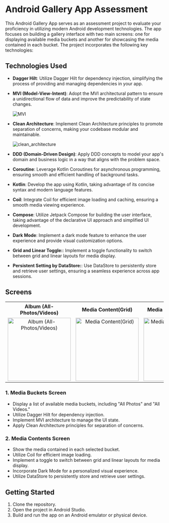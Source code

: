 # Android Gallery App Assessment

This Android Gallery App serves as an assessment project to evaluate your proficiency in utilizing modern Android development technologies. The app focuses on building a gallery interface with two main screens: one for displaying available media buckets and another for showcasing the media contained in each bucket. The project incorporates the following key technologies:

## Technologies Used

- **Dagger Hilt**: Utilize Dagger Hilt for dependency injection, simplifying the process of providing and managing dependencies in your app.

- **MVI (Model-View-Intent)**: Adopt the MVI architectural pattern to ensure a unidirectional flow of data and improve the predictability of state changes.

  ![MVI](https://github.com/IamMaher/Gallery/assets/15931456/a7d38ed5-f51a-478b-b979-12bb06c515ab)

- **Clean Architecture**: Implement Clean Architecture principles to promote separation of concerns, making your codebase modular and maintainable.

  ![clean_architecture](https://github.com/IamMaher/Gallery/assets/15931456/3260e6d7-7406-41c0-a464-94517a925bce)

- **DDD (Domain-Driven Design)**: Apply DDD concepts to model your app's domain and business logic in a way that aligns with the problem space.

- **Coroutine**: Leverage Kotlin Coroutines for asynchronous programming, ensuring smooth and efficient handling of background tasks.

- **Kotlin**: Develop the app using Kotlin, taking advantage of its concise syntax and modern language features.

- **Coil**: Integrate Coil for efficient image loading and caching, ensuring a smooth media viewing experience.

- **Compose**: Utilize Jetpack Compose for building the user interface, taking advantage of the declarative UI approach and simplified UI development.

- **Dark Mode**: Implement a dark mode feature to enhance the user experience and provide visual customization options.

- **Grid and Linear Toggle:**: Implement a toggle functionality to switch between grid and linear layouts for media display.

- **Persistent Setting by DataStore:**: Use DataStore to persistently store and retrieve user settings, ensuring a seamless experience across app sessions.


## Screens


<table align="center">
  <tr>
    <th>Album (All-Photos/Videos)</th>
    <th>Media Content(Grid)</th>
    <th>Media Content(Linear)</th>
    <th>Media Content(DarkMode)</th>
  </tr>
  <tr>
    <td align="center"><img src="https://github.com/IamMaher/Gallery/assets/15931456/1813bd13-7dab-4112-8667-c11858a5304b" width="200" alt="Album (All-Photos/Videos)"></td>
    <td align="center"><img src="https://github.com/IamMaher/Gallery/assets/15931456/a33a0031-eb51-4f7d-ace5-3706e8c4b480" width="200" alt="Media Content(Grid)"></td>
    <td align="center"><img src="https://github.com/IamMaher/Gallery/assets/15931456/241f3728-6195-4ec6-ad1c-131db11e52e5" width="200" alt="Media Content(Linear)"></td>
    <td align="center"><img src="https://github.com/IamMaher/Gallery/assets/15931456/826c962e-ee2c-412f-857a-bd8d417db57c" width="200" alt="Media Content(DarkMode)"></td>
  </tr>
</table>


### 1. Media Buckets Screen

- Display a list of available media buckets, including "All Photos" and "All Videos."
- Utilize Dagger Hilt for dependency injection.
- Implement MVI architecture to manage the UI state.
- Apply Clean Architecture principles for separation of concerns.

### 2. Media Contents Screen

- Show the media contained in each selected bucket.
- Utilize Coil for efficient image loading.
- Implement a toggle to switch between grid and linear layouts for media display.
- Incorporate Dark Mode for a personalized visual experience.
- Utilize DataStore to persistently store and retrieve user settings.

## Getting Started

1. Clone the repository.
2. Open the project in Android Studio.
3. Build and run the app on an Android emulator or physical device.
